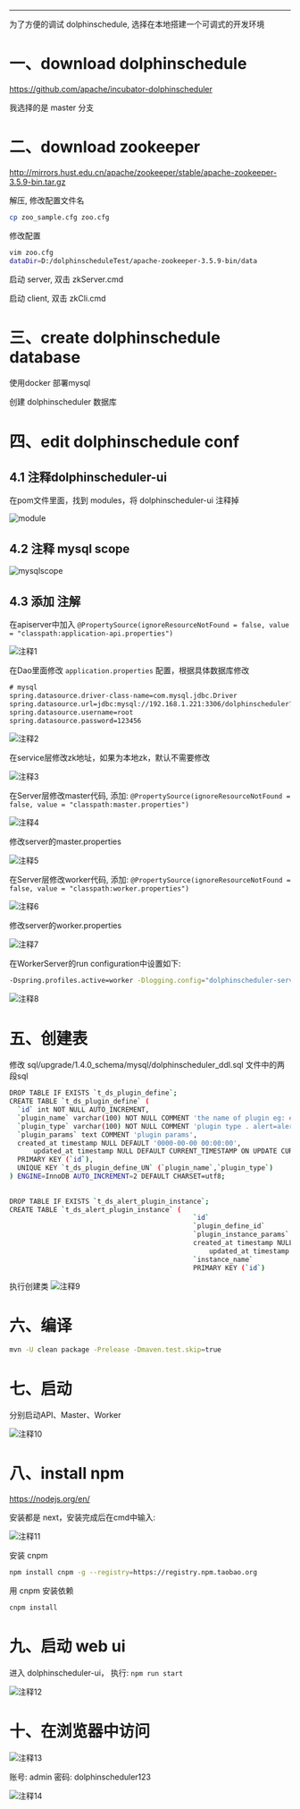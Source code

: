 



----
为了方便的调试 dolphinschedule, 选择在本地搭建一个可调式的开发环境

# 一、download dolphinschedule
https://github.com/apache/incubator-dolphinscheduler

我选择的是 master 分支

# 二、download zookeeper
http://mirrors.hust.edu.cn/apache/zookeeper/stable/apache-zookeeper-3.5.9-bin.tar.gz

解压, 修改配置文件名
```bash
cp zoo_sample.cfg zoo.cfg
```

修改配置
```bash
vim zoo.cfg
dataDir=D:/dolphinscheduleTest/apache-zookeeper-3.5.9-bin/data
```

启动 server, 双击 zkServer.cmd

启动 client, 双击 zkCli.cmd

# 三、create dolphinschedule database
使用docker 部署mysql

创建 dolphinscheduler 数据库

# 四、edit dolphinschedule conf
## 4.1 注释dolphinscheduler-ui
在pom文件里面，找到 modules，将 dolphinscheduler-ui 注释掉

![module](../../img/dolphinschedule/调试/module.png)


## 4.2 注释 mysql scope
![mysqlscope](../../img/dolphinschedule/调试/mysqlscope.png)


## 4.3 添加 注解
在apiserver中加入 `@PropertySource(ignoreResourceNotFound = false, value = "classpath:application-api.properties")`

![注释1](../../img/dolphinschedule/调试/注释1.png)

在Dao里面修改 `application.properties` 配置，根据具体数据库修改
```xml
# mysql
spring.datasource.driver-class-name=com.mysql.jdbc.Driver
spring.datasource.url=jdbc:mysql://192.168.1.221:3306/dolphinscheduler?useUnicode=true&characterEncoding=UTF-8
spring.datasource.username=root
spring.datasource.password=123456
```
![注释2](../../img/dolphinschedule/调试/注释2.png)

在service层修改zk地址，如果为本地zk，默认不需要修改

![注释3](../../img/dolphinschedule/调试/注释3.png)

在Server层修改master代码, 添加: `@PropertySource(ignoreResourceNotFound = false, value = "classpath:master.properties")`

![注释4](../../img/dolphinschedule/调试/注释4.png)

修改server的master.properties

![注释5](../../img/dolphinschedule/调试/注释5.png)

在Server层修改worker代码, 添加: `@PropertySource(ignoreResourceNotFound = false, value = "classpath:worker.properties")`

![注释6](../../img/dolphinschedule/调试/注释6.png)

修改server的worker.properties

![注释7](../../img/dolphinschedule/调试/注释7.png)

在WorkerServer的run configuration中设置如下:
```bash
-Dspring.profiles.active=worker -Dlogging.config="dolphinscheduler-server/src/main/resources/logback-worker.xml" 
```

![注释8](../../img/dolphinschedule/调试/注释8.png)

# 五、创建表
修改 sql/upgrade/1.4.0_schema/mysql/dolphinscheduler_ddl.sql 文件中的两段sql
```bash
DROP TABLE IF EXISTS `t_ds_plugin_define`;
CREATE TABLE `t_ds_plugin_define` (
  `id` int NOT NULL AUTO_INCREMENT,
  `plugin_name` varchar(100) NOT NULL COMMENT 'the name of plugin eg: email',
  `plugin_type` varchar(100) NOT NULL COMMENT 'plugin type . alert=alert plugin, job=job plugin',
  `plugin_params` text COMMENT 'plugin params',
  created_at timestamp NULL DEFAULT '0000-00-00 00:00:00',
      updated_at timestamp NULL DEFAULT CURRENT_TIMESTAMP ON UPDATE CURRENT_TIMESTAMP,
  PRIMARY KEY (`id`),
  UNIQUE KEY `t_ds_plugin_define_UN` (`plugin_name`,`plugin_type`)
) ENGINE=InnoDB AUTO_INCREMENT=2 DEFAULT CHARSET=utf8;
  
  
DROP TABLE IF EXISTS `t_ds_alert_plugin_instance`;
CREATE TABLE `t_ds_alert_plugin_instance` (
                                              `id`                     int NOT NULL AUTO_INCREMENT,
                                              `plugin_define_id`       int NOT NULL,
                                              `plugin_instance_params` text COMMENT 'plugin instance params. Also contain the params value which user input in web ui.',
                                              created_at timestamp NULL DEFAULT '0000-00-00 00:00:00',
                                                  updated_at timestamp NULL DEFAULT CURRENT_TIMESTAMP ON UPDATE CURRENT_TIMESTAMP,
                                              `instance_name`          varchar(200) DEFAULT NULL COMMENT 'alert instance name',
                                              PRIMARY KEY (`id`)  
```

执行创建类
![注释9](../../img/dolphinschedule/调试/注释9.png)

# 六、编译
```bash
mvn -U clean package -Prelease -Dmaven.test.skip=true
```


# 七、启动
分别启动API、Master、Worker

![注释10](../../img/dolphinschedule/调试/注释10.png)


# 八、install npm
https://nodejs.org/en/

安装都是 next，安装完成后在cmd中输入: 

![注释11](../../img/dolphinschedule/调试/注释11.png)

安装 cnpm
```bash
npm install cnpm -g --registry=https://registry.npm.taobao.org
```
用 cnpm 安装依赖
```bash
cnpm install
```

# 九、启动 web ui
进入 dolphinscheduler-ui， 执行: `npm run start`

![注释12](../../img/dolphinschedule/调试/注释12.png)


# 十、在浏览器中访问
![注释13](../../img/dolphinschedule/调试/注释13.png)

账号: admin
密码: dolphinscheduler123

![注释14](../../img/dolphinschedule/调试/注释14.png)